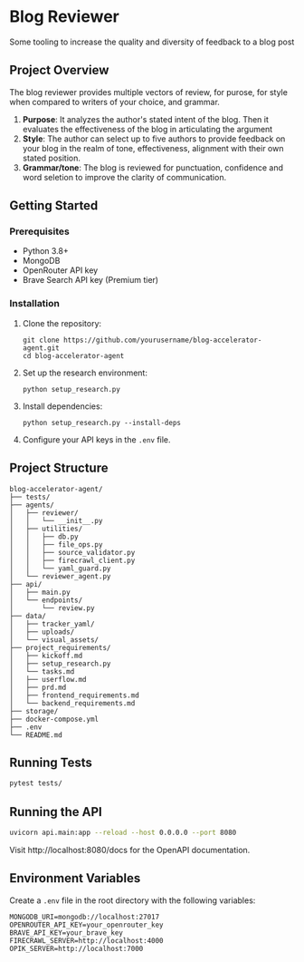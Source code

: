 # Blog Reviewer
Some tooling to increase the quality and diversity of feedback to a blog post

## Project Overview

The blog reviewer provides multiple vectors of review, for purose, for style when compared to writers of your choice, and grammar.
1. **Purpose**: It analyzes the author's stated intent of the blog. Then it evaluates the effectiveness of the blog in articulating the argument
2. **Style**: The author can select up to five authors to provide feedback on your blog in the realm of tone, effectiveness, alignment with their own stated position.
3. **Grammar/tone**: The blog is reviewed for punctuation, confidence and word seletion to improve the clarity of communication.

## Getting Started

### Prerequisites

- Python 3.8+
- MongoDB
- OpenRouter API key
- Brave Search API key (Premium tier)

### Installation

1. Clone the repository:
   ```
   git clone https://github.com/yourusername/blog-accelerator-agent.git
   cd blog-accelerator-agent
   ```

2. Set up the research environment:
   ```
   python setup_research.py
   ```

3. Install dependencies:
   ```
   python setup_research.py --install-deps
   ```

4. Configure your API keys in the `.env` file.

## Project Structure

```
blog-accelerator-agent/
├── tests/
├── agents/
│   ├── reviewer/
│   │   └── __init__.py
│   ├── utilities/
│   │   ├── db.py
│   │   ├── file_ops.py
│   │   ├── source_validator.py
│   │   ├── firecrawl_client.py
│   │   └── yaml_guard.py
│   └── reviewer_agent.py
├── api/
│   ├── main.py
│   └── endpoints/
│       └── review.py
├── data/
│   ├── tracker_yaml/
│   ├── uploads/
│   └── visual_assets/
├── project_requirements/
│   ├── kickoff.md
│   ├── setup_research.py
│   └── tasks.md
│   ├── userflow.md
│   ├── prd.md
│   ├── frontend_requirements.md
│   └── backend_requirements.md
├── storage/
├── docker-compose.yml
├── .env
└── README.md
```

## Running Tests

```bash
pytest tests/
```

## Running the API

```bash
uvicorn api.main:app --reload --host 0.0.0.0 --port 8080
```

Visit http://localhost:8080/docs for the OpenAPI documentation.

## Environment Variables

Create a `.env` file in the root directory with the following variables:

```
MONGODB_URI=mongodb://localhost:27017
OPENROUTER_API_KEY=your_openrouter_key
BRAVE_API_KEY=your_brave_key
FIRECRAWL_SERVER=http://localhost:4000
OPIK_SERVER=http://localhost:7000
```